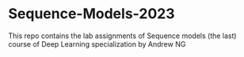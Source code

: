 # Sequence-Models-2023
This repo contains the lab assignments of Sequence models (the last) course of Deep Learning specialization by Andrew NG
